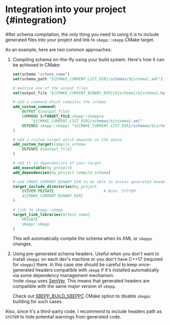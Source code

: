 # Integration into your project {#integration}

After schema compilation, the only thing you need to using it is to include
generated files into your project and link to `sbepp::sbepp` CMake target.

As an example, here are two common approaches:

1. Compiling schema on-the-fly using your build system. Here's how it can be
    achieved in CMake:

    ```cmake
    set(schema "schema_name")
    set(schema_path "${CMAKE_CURRENT_LIST_DIR}/schemas/${schema}.xml")

    # mention one of the output files
    set(output_file "${CMAKE_CURRENT_BINARY_DIR}/${schema}/${schema}.hpp")

    # add a command which compiles the schema
    add_custom_command(
        OUTPUT ${output_file}
        COMMAND $<TARGET_FILE:sbepp::sbeppc>
            "${CMAKE_CURRENT_LIST_DIR}/schemas/${schema}.xml"
        DEPENDS sbepp::sbeppc "${CMAKE_CURRENT_LIST_DIR}/schemas/${schema}.xml"
    )

    # add a custom target which depends on the above
    add_custom_target(compile_schema
        DEPENDS ${output_file}
    )

    # add it to dependencies of your target
    add_executable(my_project)
    add_dependencies(my_project compile_schema)
    
    # add CMAKE_CURRENT_BINARY_DIR to be able to access generated headers
    target_include_directories(my_project
        SYSTEM PRIVATE                      # Note `SYSTEM`
        ${CMAKE_CURRENT_BINARY_DIR}
    )
    
    # link to sbepp::sbepp
    target_link_libraries(${test_name}
        PRIVATE
        sbepp::sbepp
    )
    ```

    This will automatically compile the schema when its XML or `sbeppc` changes.

2. Using pre-generated schema headers. Useful when you don't want to install
    `sbeppc` on each dev's machine or you don't have C++17 (required for
    `sbeppc`) there. In this case one should be careful to keep once-generated
    headers compatible with `sbepp` if it's installed automatically via some
    dependency management mechanism.  
    \note `sbepp` uses [SemVer](https://semver.org/). This means that generated
    headers are compatible with the same *major* version of `sbepp`.

    Check out [SBEPP_BUILD_SBEPPC](#installation) CMake option to disable
    `sbeppc` building for such cases.

Also, since it's a third-party code, I recommend to include headers path as
`SYSTEM` to hide potential warnings from generated code.